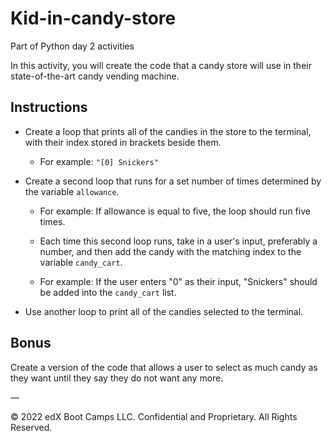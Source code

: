 # Kid-in-candy-store
Part of Python day 2 activities

In this activity, you will create the code that a candy store will use in their state-of-the-art candy vending machine.

## Instructions

* Create a loop that prints all of the candies in the store to the terminal, with their index stored in brackets beside them.

  * For example: `"[0] Snickers"`

* Create a second loop that runs for a set number of times determined by the variable `allowance`.

  * For example: If allowance is equal to five, the loop should run five times.

  * Each time this second loop runs, take in a user's input, preferably a number, and then add the candy with the matching index to the variable `candy_cart`.

  * For example: If the user enters "0" as their input, "Snickers" should be added into the `candy_cart` list.

* Use another loop to print all of the candies selected to the terminal.

## Bonus

Create a version of the code that allows a user to select as much candy as they want until they say they do not want any more.

—

© 2022 edX Boot Camps LLC. Confidential and Proprietary. All Rights Reserved.
